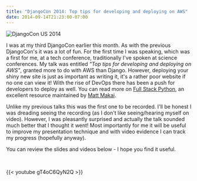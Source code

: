 ```yaml
---
title: "DjangoCon 2014: Top tips for developing and deploying on AWS"
date: 2014-09-14T21:23:00-07:00
---
```


![DjangoCon US 2014](/img/dcus2014.png)

I was at my third DjangoCon earlier this month. As with the previous
DjangoCon's it was a lot of fun. For the first time I was speaking,
which was a first for me, at a tech conference, traditionally I've
spoken at science conferences. My talk was entitled *"Top tips for
developing and deploying on AWS"*, granted more to do with AWS than
Django. However, deploying your shiny new site is just as important as
writing it, it's a rather poor website if no one can view it! With the
rise of DevOps there has been a push for developers to deploy as well.
You can read more on [Full Stack Python](http://www.fullstackpython.com/), 
an excellent resource maintained by [Matt Makai](http://www.mattmakai.com/).  

Unlike my previous talks this was the first one to be recorded. I'll be
honest I was dreading seeing the recording (as I don't like
seeing/hearing myself on video). However, I was pleasantly surprised and
actually the talk sounded much better that I thought it went! Most
importantly for me it will be useful to improve my presentation
technique and with video evidence I can track my progress (hopefully
anyway).

You can review the slides and videos below - I hope you find it useful.

<script async class="speakerdeck-embed" data-id="73d0ab00168101321031426a91aead3e" data-ratio="1.29456384323641" src="//speakerdeck.com/assets/embed.js"></script>
<br/>

{{< youtube gT4oC6QyN2Q >}}
